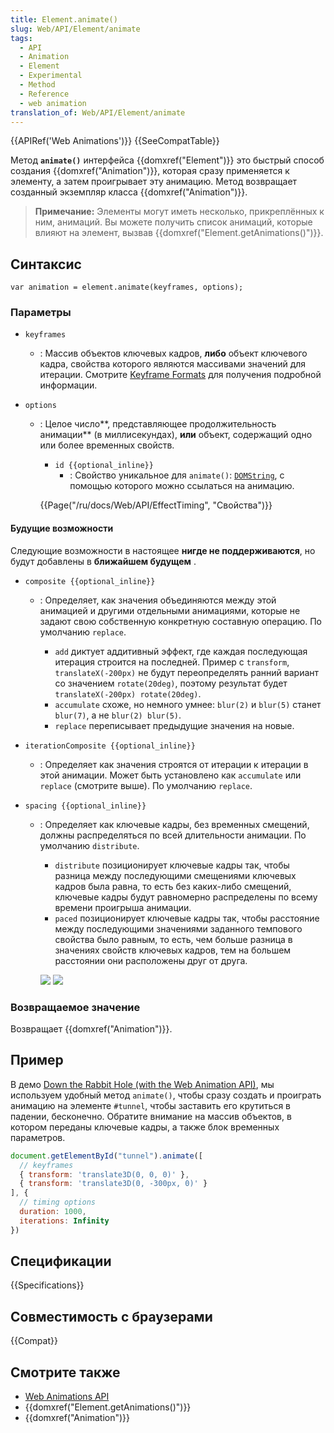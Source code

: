 ```yaml
---
title: Element.animate()
slug: Web/API/Element/animate
tags:
  - API
  - Animation
  - Element
  - Experimental
  - Method
  - Reference
  - web animation
translation_of: Web/API/Element/animate
---
```

{{APIRef('Web Animations')}} {{SeeCompatTable}}

Метод **`animate()`** интерфейса {{domxref("Element")}} это быстрый способ создания {{domxref("Animation")}}, которая сразу применяется к элементу, а затем проигрывает эту анимацию. Метод возвращает созданный экземпляр класса {{domxref("Animation")}}.

> **Примечание:** Элементы могут иметь несколько, прикреплённых к ним, анимаций. Вы можете получить список анимаций, которые влияют на элемент, вызвав {{domxref("Element.getAnimations()")}}.

## Синтаксис

```
var animation = element.animate(keyframes, options);
```

### Параметры

- `keyframes`
  - : Массив объектов ключевых кадров, **либо** объект ключевого кадра, свойства которого являются массивами значений для итерации. Смотрите [Keyframe Formats](/ru/docs/Web/API/Web_Animations_API/Keyframe_Formats) для получения подробной информации.
- `options`

  - : Целое число**, представляющее продолжительность анимации** (в миллисекундах), **или** объект, содержащий одно или более временных свойств.

    - `id {{optional_inline}}`
      - : Свойство уникальное для `animate()`: [`DOMString`](/en-US/docs/Web/API/DOMString), с помощью которого можно ссылаться на анимацию.

    {{Page("/ru/docs/Web/API/EffectTiming", "Свойства")}}

#### Будущие возможности

Следующие возможности в настоящее **нигде не поддерживаются**, но будут добавлены в **ближайшем будущем** .

- `composite {{optional_inline}}`

  - : Определяет, как значения объединяются между этой анимацией и другими отдельными анимациями, которые не задают свою собственную конкретную составную операцию. По умолчанию `replace`.

    - `add` диктует аддитивный эффект, где каждая последующая итерация строится на последней. Пример с `transform`, `translateX(-200px)` не будут переопределять ранний вариант со значением `rotate(20deg)`, поэтому результат будет `translateX(-200px) rotate(20deg)`.
    - `accumulate` схоже, но немного умнее: `blur(2)` и `blur(5)` станет `blur(7)`, а не `blur(2) blur(5)`.
    - `replace` переписывает предыдущие значения на новые.

- `iterationComposite {{optional_inline}}`
  - : Определяет как значения строятся от итерации к итерации в этой анимации. Может быть установлено как `accumulate` или `replace` (смотрите выше). По умолчанию `replace`.
- `spacing {{optional_inline}}`

  - : Определяет как ключевые кадры, без временных смещений, должны распределяться по всей длительности анимации. По умолчанию `distribute`.

    - `distribute` позиционирует ключевые кадры так, чтобы разница между последующими смещениями ключевых кадров была равна, то есть без каких-либо смещений, ключевые кадры будут равномерно распределены по всему времени проигрыша анимации.
    - `paced` позиционирует ключевые кадры так, чтобы расстояние между последующими значениями заданного темпового свойства было равным, то есть, чем больше разница в значениях свойств ключевых кадров, тем на большем расстоянии они расположены друг от друга.

    ![](https://w3c.github.io/web-animations/img/spacing-distribute.svg) ![ ](https://w3c.github.io/web-animations/img/spacing-paced.svg)

### Возвращаемое значение

Возвращает {{domxref("Animation")}}.

## Пример

В демо [Down the Rabbit Hole (with the Web Animation API)](https://codepen.io/rachelnabors/pen/rxpmJL/?editors=0010), мы используем удобный метод `animate()`, чтобы сразу создать и проиграть анимацию на элементе `#tunnel`, чтобы заставить его крутиться в падении, бесконечно. Обратите внимание на массив объектов, в котором переданы ключевые кадры, а также блок временных параметров.

```js
document.getElementById("tunnel").animate([
  // keyframes
  { transform: 'translate3D(0, 0, 0)' },
  { transform: 'translate3D(0, -300px, 0)' }
], {
  // timing options
  duration: 1000,
  iterations: Infinity
})
```

## Спецификации

{{Specifications}}

## Совместимость с браузерами

{{Compat}}

## Смотрите также

- [Web Animations API](/ru/docs/Web/API/Web_Animations_API)
- {{domxref("Element.getAnimations()")}}
- {{domxref("Animation")}}
